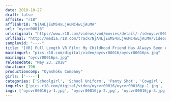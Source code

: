```yaml
---
date: 2018-10-27
draft: false
affsite: "r18"
afflinkr18: "NjA4LjEuMS4xLjAuMC4wLjAuMA"
url: "oycvr00016"
urloriginal: "http://www.r18.com/videos/vod/movies/detail/-/id=oycvr00016"
urlfinal: "http://media.r18.com/track/NjA4LjEuMS4xLjAuMC4wLjAuMA/videos/vod/movies/detail/-/id=oycvr00016"
samplevid: "----"
title: "[VR] Full Length VR Film: My Childhood Friend Has Always Been A Flirtatious Tease, But When I Forced A Kiss On Her, She Was Totally Willing To Have SEX With Me In My Room!! I Hate To Admit It, But My Childhood Friend Is So Hot That She's Had Me Twisted Around Her Little Finger For Years..."
mainimgurl: "pics.r18.com/digital/video/oycvr00016/oycvr00016ps.jpg"
mainimgs: "oycvr00016ps.jpg"
releasedate: "May 23, 2018"
duration: 196
productioncomp: "Oyashoku Company"
girls: ['----']
categories: ['Schoolgirl', 'School Uniform', 'Panty Shot', 'Cowgirl', 'Exclusive Distribution', 'VR Exclusive']
imgurls: ['pics.r18.com/digital/video/oycvr00016/oycvr00016jp-1.jpg', 'pics.r18.com/digital/video/oycvr00016/oycvr00016jp-2.jpg', 'pics.r18.com/digital/video/oycvr00016/oycvr00016jp-3.jpg', 'pics.r18.com/digital/video/oycvr00016/oycvr00016jp-4.jpg', 'pics.r18.com/digital/video/oycvr00016/oycvr00016jp-5.jpg', 'pics.r18.com/digital/video/oycvr00016/oycvr00016jp-6.jpg', 'pics.r18.com/digital/video/oycvr00016/oycvr00016jp-7.jpg', 'pics.r18.com/digital/video/oycvr00016/oycvr00016jp-8.jpg', 'pics.r18.com/digital/video/oycvr00016/oycvr00016jp-9.jpg', 'pics.r18.com/digital/video/oycvr00016/oycvr00016jp-10.jpg', 'pics.r18.com/digital/video/oycvr00016/oycvr00016jp-11.jpg', 'pics.r18.com/digital/video/oycvr00016/oycvr00016jp-12.jpg', 'pics.r18.com/digital/video/oycvr00016/oycvr00016jp-13.jpg', 'pics.r18.com/digital/video/oycvr00016/oycvr00016jp-14.jpg', 'pics.r18.com/digital/video/oycvr00016/oycvr00016jp-15.jpg', 'pics.r18.com/digital/video/oycvr00016/oycvr00016jp-16.jpg', 'pics.r18.com/digital/video/oycvr00016/oycvr00016jp-17.jpg', 'pics.r18.com/digital/video/oycvr00016/oycvr00016jp-18.jpg', 'pics.r18.com/digital/video/oycvr00016/oycvr00016jp-19.jpg']
imgs: ['oycvr00016jp-1.jpg', 'oycvr00016jp-2.jpg', 'oycvr00016jp-3.jpg', 'oycvr00016jp-4.jpg', 'oycvr00016jp-5.jpg', 'oycvr00016jp-6.jpg', 'oycvr00016jp-7.jpg', 'oycvr00016jp-8.jpg', 'oycvr00016jp-9.jpg', 'oycvr00016jp-10.jpg', 'oycvr00016jp-11.jpg', 'oycvr00016jp-12.jpg', 'oycvr00016jp-13.jpg', 'oycvr00016jp-14.jpg', 'oycvr00016jp-15.jpg', 'oycvr00016jp-16.jpg', 'oycvr00016jp-17.jpg', 'oycvr00016jp-18.jpg', 'oycvr00016jp-19.jpg']
---
```

